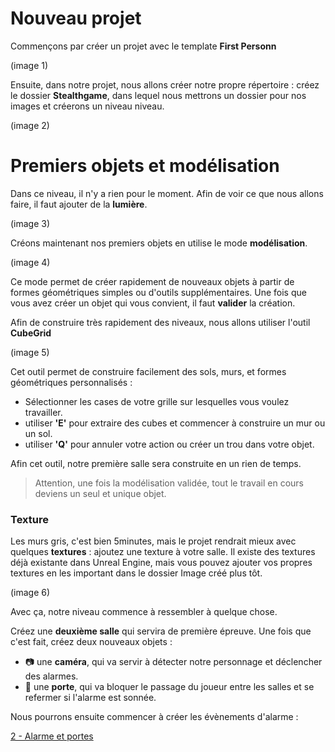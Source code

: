 # Nouveau projet

Commençons par créer un projet avec le template **First Personn**

(image 1)

Ensuite, dans notre projet, nous allons créer notre propre répertoire : créez le dossier **Stealthgame**, dans lequel nous mettrons un dossier pour nos images et créerons un niveau niveau.

(image 2)

# Premiers objets et modélisation

Dans ce niveau, il n'y a rien pour le moment. Afin de voir ce que nous allons faire, il faut ajouter de la **lumière**.

(image 3)

Créons maintenant nos premiers objets en utilise le mode **modélisation**. 

(image 4)

Ce mode permet de créer rapidement de nouveaux objets à partir de formes géométriques simples ou d'outils supplémentaires. 
Une fois que vous avez créer un objet qui vous convient, il faut **valider** la création. 

Afin de construire très rapidement des niveaux, nous allons utiliser l'outil **CubeGrid**

(image 5)

Cet outil permet de construire facilement des sols, murs, et formes géométriques personnalisés :
  - Sélectionner les cases de votre grille sur lesquelles vous voulez travailler.
  - utiliser **'E'** pour extraire des cubes et commencer à construire un mur ou un sol.
  - utiliser **'Q'** pour annuler votre action ou créer un trou dans votre objet.

Afin cet outil, notre première salle sera construite en un rien de temps. 

> Attention, une fois la modélisation validée, tout le travail en cours deviens un seul et unique objet.

### Texture

Les murs gris, c'est bien 5minutes, mais le projet rendrait mieux avec quelques **textures** : ajoutez une texture à votre salle.
Il existe des textures déjà existante dans Unreal Engine, mais vous pouvez ajouter vos propres textures en les important dans le dossier Image créé plus tôt.

(image 6)

Avec ça, notre niveau commence à ressembler à quelque chose. 

Créez une **deuxième salle** qui servira de première épreuve.
Une fois que c'est fait, créez deux nouveaux objets : 
  - 📷 une **caméra**, qui va servir à détecter notre personnage et déclencher des alarmes.
  - 🚪 une **porte**, qui va bloquer le passage du joueur entre les salles et se refermer si l'alarme est sonnée. 

Nous pourrons ensuite commencer à créer les évènements d'alarme : 

[2 - Alarme et portes]()

